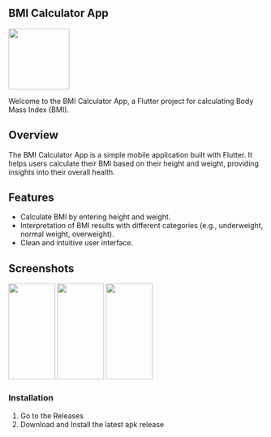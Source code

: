 ## BMI Calculator App

<img src = "https://github.com/HiraK7dev/Bmi-Calculator/assets/153591644/e08a3da6-6b7e-403a-acde-ace687be5dd4" width="120" height="120">

Welcome to the BMI Calculator App, a Flutter project for calculating Body Mass Index (BMI).

## Overview

The BMI Calculator App is a simple mobile application built with Flutter. It helps users calculate their BMI based on their height and weight, providing insights into their overall health.

## Features

- Calculate BMI by entering height and weight.
- Interpretation of BMI results with different categories (e.g., underweight, normal weight, overweight).
- Clean and intuitive user interface.

## Screenshots

<img src="https://github.com/HiraK7dev/Bmi-Calculator/assets/153591644/27126f45-5cdd-44b0-b42e-cf6d19bfc43b" height="189" width="92"> <img src="https://github.com/HiraK7dev/Bmi-Calculator/assets/153591644/01d56ab9-a630-44b4-a532-144bef1b5ad7" height="189" width="92"> <img src="https://github.com/HiraK7dev/Bmi-Calculator/assets/153591644/c7b71892-071c-4634-8157-8a2a07d9a1e0" height="189" width="92">

### Installation

1. Go to the Releases
2. Download and Install the latest apk release

